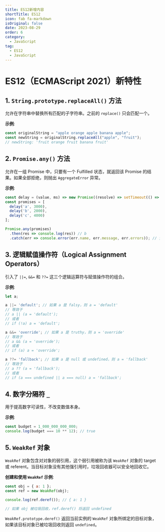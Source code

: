 ```yaml
---
title: ES12新增内容
shortTitle: ES12
icon: fab fa-markdown
isOriginal: false
date: 2023-08-29
order: 6
category:
  - JavaScript
tag:
  - ES12
  - JavaScript
---
```


# ES12（ECMAScript 2021）新特性

## 1. `String.prototype.replaceAll()` 方法

允许在字符串中替换所有匹配的子字符串。之前的 `replace()` 只会匹配一个。

**示例**:

```javascript
const originalString = "apple orange apple banana apple";
const newString = originalString.replaceAll("apple", "fruit");
// newString: 'fruit orange fruit banana fruit'
```

## 2. `Promise.any()` 方法

允许在一组 Promise 中，只要有一个 Fulfilled 状态，就返回该 Promise 的结果。如果全部拒绝，则抛出 `AggregateError` 异常。

**示例**:

```javascript
const delay = (value, ms) => new Promise((resolve) => setTimeout(() => resolve(value), ms));
const promises = [
  delay('a', 3000),
  delay('b', 2000),
  delay('c', 4000)
];

Promise.any(promises)
  .then(res => console.log(res)) // b
  .catch(err => console.error(err.name, err.message, err.errors)); // 全部失败时返回：AggregateError All promises were rejected [ 'a', 'b', 'c' ]
```

## 3. 逻辑赋值操作符（Logical Assignment Operators）

引入了 `||=`, `&&=` 和 `??=` 这三个逻辑运算符与赋值操作符的组合。

**示例**:

```javascript
let a;

a ||= 'default'; // 如果 a 是 falsy，则 a = 'default'
// 等效于
// a || (a = 'default');
// 或者
// if (!a) a = 'default';

a &&= 'override'; // 如果 a 是 truthy，则 a = 'override'
// 等效于
// a && (a = 'override');
// 或者
// if (a) a = 'override';

a ??= 'fallback'; // 如果 a 是 null 或 undefined，则 a = 'fallback'
// 等效于
// a ?? (a = 'fallback');
// 或者
// if (a === undefined || a === null) a = 'fallback';
```

## 4. 数字分隔符 `_`

用于提高数字可读性，不改变数值本身。

**示例**:

```javascript
const budget = 1_000_000_000_000;
console.log(budget === 10 ** 12); // true
```

## 5. `WeakRef` 对象

`WeakRef` 对象包含对对象的弱引用，这个弱引用被称为该 `WeakRef` 对象的 target 或 referent。当目标对象没有其他强引用时，垃圾回收器可以安全地回收它。

**创建和使用 `WeakRef` 示例**:

```javascript
const obj = { a: 1 };
const ref = new WeakRef(obj);

console.log(ref.deref()); // { a: 1 }

// 如果 obj 被垃圾回收，ref.deref() 将返回 undefined
```

`WeakRef.prototype.deref()` 返回当前实例的 `WeakRef` 对象所绑定的目标对象，如果该目标对象已被垃圾回收则返回 `undefined`。